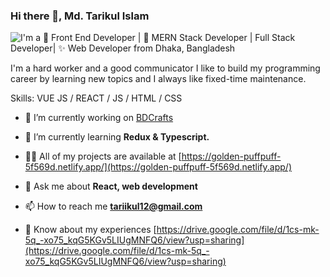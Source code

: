 
### Hi there 👋, Md. Tarikul Islam
![I'm a 🌟 Front End Developer | 🚀 MERN Stack Developer | Full Stack Developer| ✨ Web Developer from Dhaka, Bangladesh](https://i.ibb.co/q125Pt9/Md-Tarkikul-Islam-2.png)

I'm a hard worker and a good communicator I like to build my programming career by learning new topics and I always like fixed-time maintenance.

Skills: VUE JS / REACT / JS / HTML / CSS

- 🔭 I’m currently working on [BDCrafts](https://bd-crafts-client.vercel.app/)

- 🌱 I’m currently learning **Redux & Typescript.**

- 👨‍💻 All of my projects are available at [https://golden-puffpuff-5f569d.netlify.app/](https://golden-puffpuff-5f569d.netlify.app/)

- 💬 Ask me about **React, web development**

- 📫 How to reach me **tariikul12@gmail.com**

- 📄 Know about my experiences [https://drive.google.com/file/d/1cs-mk-5q_-xo75_kqG5KGv5LIUgMNFQ6/view?usp=sharing](https://drive.google.com/file/d/1cs-mk-5q_-xo75_kqG5KGv5LIUgMNFQ6/view?usp=sharing)



